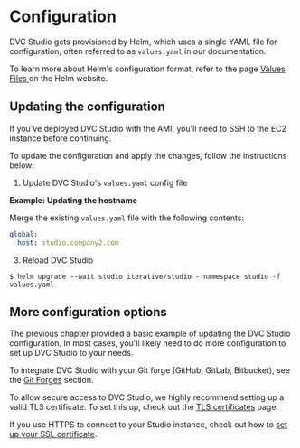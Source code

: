 # Configuration

DVC Studio gets provisioned by Helm, which uses a single YAML file for
configuration, often referred to as `values.yaml` in our documentation.

To learn more about Helm's configuration format, refer to the page
[Values Files ](https://helm.sh/docs/chart_template_guide/values_files/) on the
Helm website.

## Updating the configuration

<admon type="info">

If you've deployed DVC Studio with the AMI, you'll need to SSH to the EC2
instance before continuing.

</admon>

To update the configuration and apply the changes, follow the instructions
below:

1. Update DVC Studio's `values.yaml` config file

**Example: Updating the hostname**

Merge the existing `values.yaml` file with the following contents:

```yaml
global:
  host: studio.company2.com
```

3. Reload DVC Studio

```cli
$ helm upgrade --wait studio iterative/studio --namespace studio -f values.yaml
```

## More configuration options

The previous chapter provided a basic example of updating the DVC Studio
configuration. In most cases, you'll likely need to do more configuration to set
up DVC Studio to your needs.

To integrate DVC Studio with your Git forge (GitHub, GitLab, Bitbucket), see the
[Git Forges](/doc/studio/self-hosting/configuration/git-forges) section.

To allow secure access to DVC Studio, we highly recommend setting up a valid TLS
certificate. To set this up, check out the
[TLS certificates](/doc/studio/self-hosting/configuration/tls) page.

If you use HTTPS to connect to your Studio instance, check out how to
[set up your SSL certificate](/doc/studio/self-hosting/configuration/ssl).
